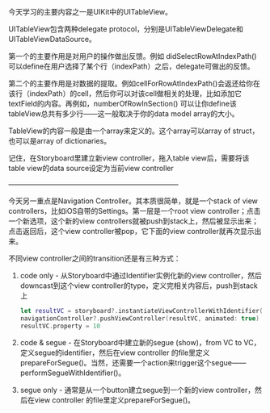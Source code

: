 今天学习的主要内容之一是UIKit中的UITableView。

UITableView包含两种delegate protocol，分别是UITableViewDelegate和UITableViewDataSource。

第一个的主要作用是对用户的操作做出反馈。例如 didSelectRowAtIndexPath()可以define在用户选择了某个行（indexPath）之后，delegate可做出的反馈。

第二个的主要作用是对数据的提取。例如cellForRowAtIndexPath()会返还给你在该行（indexPath）的cell，然后你可以对该cell做相关的处理，比如添加它textField的内容。再例如，numberOfRowInSection() 可以让你define该tableView总共有多少行——这一般取决于你的data model array的大小。

TableView的内容一般是由一个array来定义的。这个array可以array of struct，也可以是array of dictionaries。

记住，在Storyboard里建立新view controller，拖入table view后，需要将该table view的data source设定为当前view controller

————————————————————————

今天另一重点是Navigation Controller。其本质很简单，就是一个stack of view controllers，比如iOS自带的Settings。第一层是一个root view controller；点击一个新选项，这个新的view controllers就被push到stack上，然后被显示出来；点击返回后，这个view controller被pop，它下面的view controller就再次显示出来。

不同view controller之间的transition还是有三种方式：

1. code only - 从Storyboard中通过Identifier实例化新的view controller，然后downcast到这个view controller的type，定义完相关内容后，push到stack上

	~~~swift
	let resultVC = storyboard?.instantiateViewControllerWithIdentifier("ResultViewController") as! ResultViewController
	navigationController?.pushViewController(resultVC, animated: true)
	resultVC.property = 10
	~~~

2. code & segue - 在Storyboard中建立新的segue (show)，from VC to VC，定义segue的identifier，然后在view controller 的file里定义prepareForSegue()。当然，还需要一个action来trigger这个segue——performSegueWithIdentifier()。
3. segue only - 通常是从一个button建立segue到一个新的view controller，然后在view controller 的file里定义prepareForSegue()。
